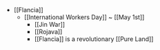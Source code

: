 - [[Flancia]]
  - [[International Workers Day]] ~ [[May 1st]]
    - [[Jin War]]
    - [[Rojava]]
    - [[Flancia]] is a revolutionary [[Pure Land]]
